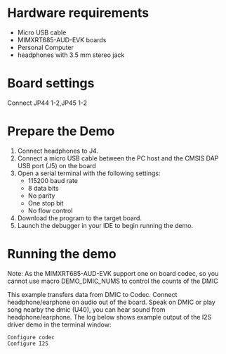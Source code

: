 Hardware requirements
=====================
- Micro USB cable
- MIMXRT685-AUD-EVK boards
- Personal Computer
- headphones with 3.5 mm stereo jack

Board settings
============
Connect JP44 1-2,JP45 1-2

Prepare the Demo
===============
1.  Connect headphones to J4.
2.  Connect a micro USB cable between the PC host and the CMSIS DAP USB port (J5) on the board
3.  Open a serial terminal with the following settings:
    - 115200 baud rate
    - 8 data bits
    - No parity
    - One stop bit
    - No flow control
4.  Download the program to the target board.
5.  Launch the debugger in your IDE to begin running the demo.


Running the demo
================
Note: As the MIMXRT685-AUD-EVK support one on board codec, so you cannot use macro DEMO_DMIC_NUMS to control the counts of the DMIC

This example transfers data from DMIC to Codec. Connect headphone/earphone on audio out of the board.
Speak on DMIC or play song nearby the dmic (U40),  you can hear sound from headphone/earphone.
The log below shows example output of the I2S driver demo in the terminal window:
~~~~~~~~~~~~~~~~~~~~~~~~~~~~~~~~~~~
Configure codec
Configure I2S
~~~~~~~~~~~~~~~~~~~~~~~~~~~~~~~~~~~

